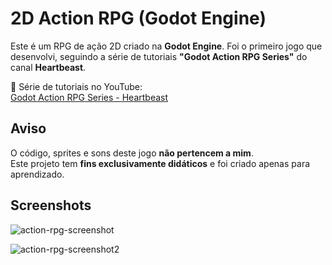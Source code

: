 # 2D Action RPG (Godot Engine)  

Este é um RPG de ação 2D criado na **Godot Engine**. Foi o primeiro jogo que desenvolvi, seguindo a série de tutoriais **"Godot Action RPG Series"** do canal **Heartbeast**.  

🔗 Série de tutoriais no YouTube:  
[Godot Action RPG Series - Heartbeast](https://www.youtube.com/watch?v=mAbG8Oi-SvQ&list=PL9FzW-m48fn2SlrW0KoLT4n5egNdX-W9a)  

## Aviso  
O código, sprites e sons deste jogo **não pertencem a mim**.  
Este projeto tem **fins exclusivamente didáticos** e foi criado apenas para aprendizado.

## Screenshots  
![action-rpg-screenshot](https://github.com/user-attachments/assets/5f5f01a3-debb-426f-8a3e-9987952bb8ab)

![action-rpg-screenshot2](https://github.com/user-attachments/assets/883f74f9-af47-432f-8785-59ddf52c72c3)
